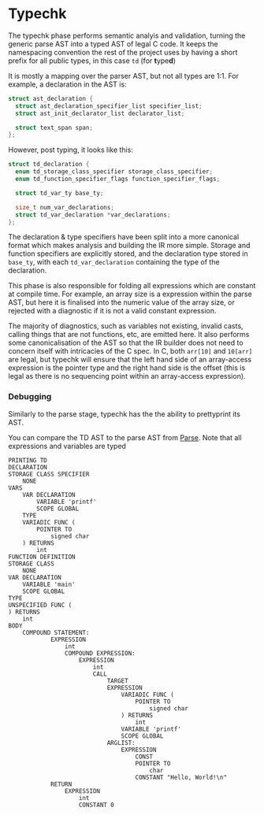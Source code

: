 # Typechk

The typechk phase performs semantic analyis and validation, turning the generic parse AST into a typed AST of legal C code. It keeps the namespacing convention the rest of the project uses by having a short prefix for all public types, in this case `td` (for **t**ype**d**)

It is mostly a mapping over the parser AST, but not all types are 1:1. For example, a declaration in the AST is:

```c
struct ast_declaration {
  struct ast_declaration_specifier_list specifier_list;
  struct ast_init_declarator_list declarator_list;

  struct text_span span;
};
```

However, post typing, it looks like this:

```c
struct td_declaration {
  enum td_storage_class_specifier storage_class_specifier;
  enum td_function_specifier_flags function_specifier_flags;

  struct td_var_ty base_ty;

  size_t num_var_declarations;
  struct td_var_declaration *var_declarations;
};
```

The declaration & type specifiers have been split into a more canonical format which makes analysis and building the IR more simple. Storage and function specifiers are explicitly stored, and the declaration type stored in `base_ty`, with each `td_var_declaration` containing the type of the declaration.

This phase is also responsible for folding all expressions which are constant at compile time. For example, an array size is a expression within the parse AST, but here it is finalised into the numeric value of the array size, or rejected with a diagnostic if it is not a valid constant expression.

The majority of diagnostics, such as variables not existing, invalid casts, calling things that are not functions, etc, are emitted here. It also performs some canonicalisation of the AST so that the IR builder does not need to concern itself with intricacies of the C spec. In C, both `arr[10]` and `10[arr]` are legal, but typechk will ensure that the left hand side of an array-access expression is the pointer type and the right hand side is the offset (this is legal as there is no sequencing point within an array-access expression).

### Debugging

Similarly to the parse stage, typechk has the the ability to prettyprint its AST.

You can compare the TD AST to the parse AST from [Parse](./parse.html). Note that all expressions and variables are typed

```text
PRINTING TD
DECLARATION
STORAGE CLASS SPECIFIER
    NONE
VARS
    VAR DECLARATION
        VARIABLE 'printf'
        SCOPE GLOBAL
    TYPE
    VARIADIC FUNC (
        POINTER TO
            signed char
    ) RETURNS
        int
FUNCTION DEFINITION
STORAGE CLASS
    NONE
VAR DECLARATION
    VARIABLE 'main'
    SCOPE GLOBAL
TYPE
UNSPECIFIED FUNC (
) RETURNS
    int
BODY
    COMPOUND STATEMENT:
            EXPRESSION
                int
                COMPOUND EXPRESSION:
                    EXPRESSION
                        int
                        CALL
                            TARGET
                            EXPRESSION
                                VARIADIC FUNC (
                                    POINTER TO
                                        signed char
                                ) RETURNS
                                    int
                                VARIABLE 'printf'
                                SCOPE GLOBAL
                            ARGLIST:
                                EXPRESSION
                                    CONST
                                    POINTER TO
                                        char
                                    CONSTANT "Hello, World!\n"
            RETURN
                EXPRESSION
                    int
                    CONSTANT 0
```
